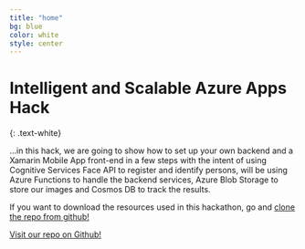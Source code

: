 ```yaml
---
title: "home"
bg: blue
color: white
style: center
---
```


# Intelligent and Scalable Azure Apps Hack
{: .text-white}

<span class="fa-stack subtlecircle" style="font-size:100px; background:rgba(255,255,255,0.1)">
  <i class="fa fa-circle fa-stack-2x text-white"></i>
  <i class="fa fa-cloud fa-stack-1x text-orange"></i>
</span>

…in this hack, we are going to show how to set up your own backend and a Xamarin Mobile App front-end in a few steps with the intent of using Cognitive Services Face API to register and identify persons, will be using Azure Functions to handle the backend services, Azure Blob Storage to store our images and Cosmos DB to track the results.

If you want to download the resources used in this hackathon, go and [clone the repo from github!](https://github.com/rcervantes/azure-intelligent-hack)

<span id="forkongithub">
  <a href="{{ site.source_link }}" class="bg-orange">
    Visit our repo on Github!
  </a>
</span>
